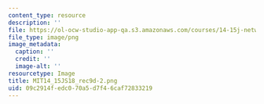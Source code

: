 ```yaml
---
content_type: resource
description: ''
file: https://ol-ocw-studio-app-qa.s3.amazonaws.com/courses/14-15j-networks-spring-2018/09c2914fedc070a5d7f46caf72833219_MIT14_15JS18_rec9d-2.png
file_type: image/png
image_metadata:
  caption: ''
  credit: ''
  image-alt: ''
resourcetype: Image
title: MIT14_15JS18_rec9d-2.png
uid: 09c2914f-edc0-70a5-d7f4-6caf72833219
---
```

